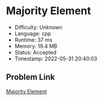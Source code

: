 # Majority Element

- Difficulty: Unknown
- Language: cpp
- Runtime: 37 ms
- Memory: 19.4 MB
- Status: Accepted
- Timestamp: 2022-05-31 20:40:03

## Problem Link
[Majority Element](https://leetcode.com/problems/majority-element)

